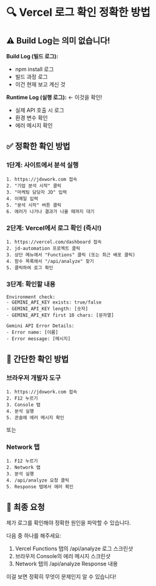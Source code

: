 # 🔍 Vercel 로그 확인 정확한 방법

## ⚠️ Build Log는 의미 없습니다!

**Build Log (빌드 로그):**
- npm install 로그
- 빌드 과정 로그
- 이건 현재 보고 계신 것

**Runtime Log (실행 로그):** ← 이것을 확인!
- 실제 API 호출 시 로그
- 환경 변수 확인
- 에러 메시지 확인

## ✅ 정확한 확인 방법

### 1단계: 사이트에서 분석 실행
```
1. https://jdxwork.com 접속
2. "기업 분석 시작" 클릭  
3. "마케팅 담당자 JD" 입력
4. 이메일 입력
5. "분석 시작" 버튼 클릭
6. 에러가 나거나 결과가 나올 때까지 대기
```

### 2단계: Vercel에서 로그 확인 (즉시!)
```
1. https://vercel.com/dashboard 접속
2. jd-automation 프로젝트 클릭
3. 상단 메뉴에서 "Functions" 클릭 (또는 최근 배포 클릭)
4. 함수 목록에서 "/api/analyze" 찾기
5. 클릭하여 로그 확인
```

### 3단계: 확인할 내용
```
Environment check:
- GEMINI_API_KEY exists: true/false
- GEMINI_API_KEY length: [숫자]
- GEMINI_API_KEY first 10 chars: [문자열]

Gemini API Error Details:
- Error name: [이름]
- Error message: [메시지]
```

## 🎯 간단한 확인 방법

### 브라우저 개발자 도구
```
1. https://jdxwork.com 접속
2. F12 누르기
3. Console 탭
4. 분석 실행
5. 콘솔에 에러 메시지 확인
```

또는

### Network 탭
```
1. F12 누르기
2. Network 탭
3. 분석 실행
4. /api/analyze 요청 클릭
5. Response 탭에서 에러 확인
```

## 📝 최종 요청

제가 로그를 확인해야 정확한 원인을 파악할 수 있습니다.

다음 중 하나를 해주세요:
1. Vercel Functions 탭의 /api/analyze 로그 스크린샷
2. 브라우저 Console의 에러 메시지 스크린샷
3. Network 탭의 /api/analyze Response 내용

이걸 보면 정확히 무엇이 문제인지 알 수 있습니다!
